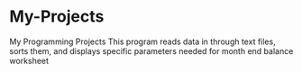 # My-Projects
My Programming Projects
This program reads data in through text files, sorts them, and displays specific parameters needed for month end balance worksheet
